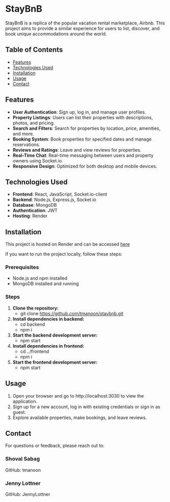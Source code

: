 # StayBnB

StayBnB is a replica of the popular vacation rental marketplace, Airbnb. This project aims to provide a similar experience for users to list, discover, and book unique accommodations around the world.

## Table of Contents
- [Features](#features)
- [Technologies Used](#technologies-used)
- [Installation](#installation)
- [Usage](#usage)
- [Contact](#contact)

## Features
- **User Authentication**: Sign up, log in, and manage user profiles.
- **Property Listings**: Users can list their properties with descriptions, photos, and pricing.
- **Search and Filters**: Search for properties by location, price, amenities, and more.
- **Booking System**: Book properties for specified dates and manage reservations.
- **Reviews and Ratings**: Leave and view reviews for properties.
- **Real-Time Chat**: Real-time messaging between users and property owners using Socket.io.
- **Responsive Design**: Optimized for both desktop and mobile devices.

## Technologies Used
- **Frontend**: React, JavaScript, Socket.io-client
- **Backend**: Node.js, Express.js, Socket.io
- **Database**: MongoDB
- **Authentication**: JWT
- **Hosting**: Render

## Installation
This project is hosted on Render and can be accessed [here](https://staybnb-1.onrender.com)

If you want to run the project locally, follow these steps:
### Prerequisites
- Node.js and npm installed
- MongoDB installed and running

### Steps
1. **Clone the repository:**
   - git clone https://github.com/tmanoon/staybnb.git
2. **Install dependencies in backend:**
   - cd backend
   - npm i
3. **Start the backend development server:**
   - npm start
4. **Install dependencies in frontend:**
   - cd ../frontend
   - npm i
5. **Start the frontend development server:**
   - npm start

## Usage
1. Open your browser and go to http://localhost:3030 to view the application.
2. Sign up for a new account, log in with existing credentials or sign in as guest.
3. Explore available properties, make bookings, and leave reviews.

## Contact
For questions or feedback, please reach out to:

### Shoval Sabag
GitHub: tmanoon

### Jenny Lottner
GitHub: JennyLottner
